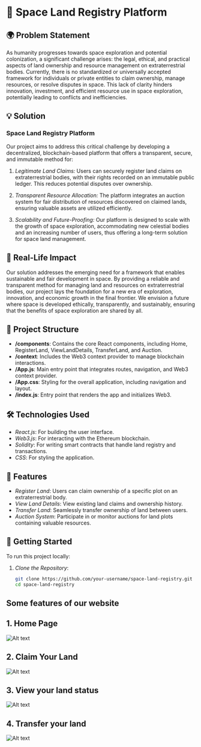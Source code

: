 # 🚀 Space Land Registry Platform

## 🌍 Problem Statement

As humanity progresses towards space exploration and potential colonization, a significant challenge arises: the legal, ethical, and practical aspects of land ownership and resource management on extraterrestrial bodies. Currently, there is no standardized or universally accepted framework for individuals or private entities to claim ownership, manage resources, or resolve disputes in space. This lack of clarity hinders innovation, investment, and efficient resource use in space exploration, potentially leading to conflicts and inefficiencies.

## 💡 Solution

### Space Land Registry Platform
Our project aims to address this critical challenge by developing a decentralized, blockchain-based platform that offers a transparent, secure, and immutable method for:

1. *Legitimate Land Claims:* Users can securely register land claims on extraterrestrial bodies, with their rights recorded on an immutable public ledger. This reduces potential disputes over ownership.
  
2. *Transparent Resource Allocation:* The platform integrates an auction system for fair distribution of resources discovered on claimed lands, ensuring valuable assets are utilized efficiently.
  
3. *Scalability and Future-Proofing:* Our platform is designed to scale with the growth of space exploration, accommodating new celestial bodies and an increasing number of users, thus offering a long-term solution for space land management.

## 🌟 Real-Life Impact

Our solution addresses the emerging need for a framework that enables sustainable and fair development in space. By providing a reliable and transparent method for managing land and resources on extraterrestrial bodies, our project lays the foundation for a new era of exploration, innovation, and economic growth in the final frontier. We envision a future where space is developed ethically, transparently, and sustainably, ensuring that the benefits of space exploration are shared by all.

## 📂 Project Structure

- **/components**: Contains the core React components, including Home, RegisterLand, ViewLandDetails, TransferLand, and Auction.
- **/context**: Includes the Web3 context provider to manage blockchain interactions.
- **/App.js**: Main entry point that integrates routes, navigation, and Web3 context provider.
- **/App.css**: Styling for the overall application, including navigation and layout.
- **/index.js**: Entry point that renders the app and initializes Web3.

## 🛠 Technologies Used

- *React.js*: For building the user interface.
- *Web3.js*: For interacting with the Ethereum blockchain.
- *Solidity*: For writing smart contracts that handle land registry and transactions.
- *CSS*: For styling the application.

## 🎯 Features

- *Register Land*: Users can claim ownership of a specific plot on an extraterrestrial body.
- *View Land Details*: View existing land claims and ownership history.
- *Transfer Land*: Seamlessly transfer ownership of land between users.
- *Auction System*: Participate in or monitor auctions for land plots containing valuable resources.

## 🚀 Getting Started

To run this project locally:

1. *Clone the Repository*:
   ```bash
   git clone https://github.com/your-username/space-land-registry.git
   cd space-land-registry

## Some features of our website

## 1. Home Page

<img title="a title" alt="Alt text" src="home.jpeg">

## 2. Claim Your Land

<img title="a title" alt="Alt text" src="claim_land.jpeg">

## 3. View your land status

<img title="a title" alt="Alt text" src="view_land.jpeg">

## 4. Transfer your land 

<img title="a title" alt="Alt text" src="transfer_land.jpg">

